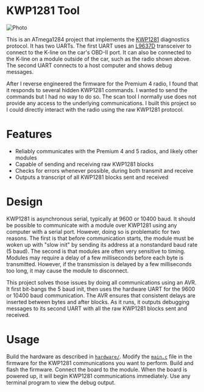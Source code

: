 # KWP1281 Tool

![Photo](https://user-images.githubusercontent.com/52712/38381999-6bfcfcd8-38bd-11e8-9d4d-7412bfac2cb3.jpg)

This is an ATmega1284 project that implements the [KWP1281](https://translate.google.com/translate?hl=en&sl=de&tl=en&u=https%3A%2F%2Fde.wikipedia.org%2Fwiki%2FKWP1281) diagnostics protocol.  It has two UARTs.  The first UART uses an [L9637D](https://web.archive.org/web/20180405180225/http://www.st.com/content/ccc/resource/technical/document/datasheet/4a/80/83/26/e0/78/4d/18/CD00000234.pdf/files/CD00000234.pdf/jcr:content/translations/en.CD00000234.pdf) transceiver to connect to the K-line on the car's OBD-II port.  It can also be connected to the K-line on a module outside of the car, such as the radio shown above.  The second UART connects to a host computer and shows debug messages.

After I reverse engineered the firmware for the Premium 4 radio, I found that it responds to several hidden KWP1281 commands.  I wanted to send the commands but I had no way to do so.  The scan tool I normally use does not provide any access to the
underlying communications.  I built this project so I could directly interact with the radio using the raw KWP1281 protocol.  

# Features

 - Reliably communicates with the Premium 4 and 5 radios, and likely other modules
 - Capable of sending and receiving raw KWP1281 blocks
 - Checks for errors whenever possible, during both transmit and receive
 - Outputs a transcript of all KWP1281 blocks sent and received

# Design

KWP1281 is asynchronous serial, typically at 9600 or 10400 baud.  It should be possible to communicate with a module over KWP1281 using any computer with a serial port.  However, doing so is problematic for two reasons.  The first is that before communication starts, the module must be woken up with "slow init" by sending its address at a nonstandard baud rate (5 baud).  The second is that modules are often very sensitive to timing.  Modules may require a delay of a few milliseconds before each byte is transmitted.  However, if the transmission is delayed by a few milliseconds too long, it may cause the module to disconnect.

This project solves those issues by doing all communications using an AVR.  It first bit-bangs the 5 baud init, then uses the hardware UART for the 9600 or 10400 baud communication.  The AVR ensures that consistent delays are inserted between bytes
and after blocks.  As it runs, it outputs debugging messages to its second UART with all the raw KWP1281 blocks sent and received.

# Usage

Build the hardware as described in [`hardware/`](./hardware/).  Modify the [`main.c`](./firmware/main.c) file in the firmware for the KWP1281 communications you want to perform.  Build and flash the firmware.  Connect the board to the module.  When the board is powered up, it will begin KWP1281 communications immediately.  Use any terminal program to view the debug output.
